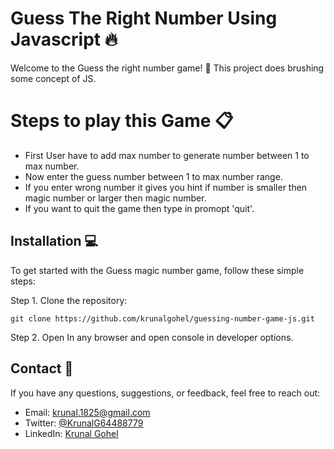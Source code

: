 # Guess The Right Number Using Javascript 🔥

Welcome to the Guess the right number game! 🎉 This project does brushing some concept of JS.
# Steps to play this Game 📋

- First User have to add max number to generate number between 1 to max number.
- Now enter the guess number between 1 to max number range.
- If you enter wrong number it gives you hint if number is smaller then magic number or larger then magic number.
- If you want to quit the game then type in promopt 'quit'.

## Installation 💻

To get started with the Guess magic number game, follow these simple steps:

Step 1. Clone the repository:
```
git clone https://github.com/krunalgohel/guessing-number-game-js.git
```
Step 2. Open In any browser and open console in developer options.

## Contact 📧

If you have any questions, suggestions, or feedback, feel free to reach out:

- Email: krunal.1825@gmail.com
- Twitter: [@KrunalG64488779](https://twitter.com/KrunalG64488779)
- LinkedIn: [Krunal Gohel](https://www.linkedin.com/in/krunalgohel/)

